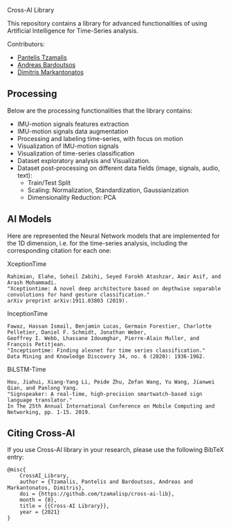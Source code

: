 Cross-AI Library

This repository contains a library for advanced functionalities of using 
Artificial Intelligence for Time-Series analysis.

Contributors:
* [Pantelis Tzamalis](https://www.linkedin.com/in/pantelis-tzamalis/)
* [Andreas Bardoutsos](https://www.linkedin.com/in/andreasbardoutsos/)
* [Dimitris Markantonatos]()

## Processing

Below are the processing functionalities that the library contains:

* IMU-motion signals features extraction
* IMU-motion signals data augmentation 
* Processing and labeling time-series, with focus on motion
* Visualization of IMU-motion signals
* Visualization of time-series classification
* Dataset exploratory analysis and Visualization. 
* Dataset post-processing on different data fields (image, signals, audio, text):
  * Train/Test Split
  * Scaling: Normalization, Standardization, Gaussianization
  * Dimensionality Reduction: PCA

## AI Models

Here are represented the Neural Network models that are implemented for the 1D dimension, 
i.e. for the time-series analysis, including the corresponding citation for each one:

XceptionTime
```
Rahimian, Elahe, Soheil Zabihi, Seyed Farokh Atashzar, Amir Asif, and Arash Mohammadi. 
"Xceptiontime: A novel deep architecture based on depthwise separable convolutions for hand gesture classification." 
arXiv preprint arXiv:1911.03803 (2019).
```

InceptionTime
```
Fawaz, Hassan Ismail, Benjamin Lucas, Germain Forestier, Charlotte Pelletier, Daniel F. Schmidt, Jonathan Weber, 
Geoffrey I. Webb, Lhassane Idoumghar, Pierre-Alain Muller, and François Petitjean. 
"Inceptiontime: Finding alexnet for time series classification." 
Data Mining and Knowledge Discovery 34, no. 6 (2020): 1936-1962.
```

BiLSTM-Time
```
Hou, Jiahui, Xiang-Yang Li, Peide Zhu, Zefan Wang, Yu Wang, Jianwei Qian, and Panlong Yang. 
"Signspeaker: A real-time, high-precision smartwatch-based sign language translator." 
In The 25th Annual International Conference on Mobile Computing and Networking, pp. 1-15. 2019.
```

## Citing Cross-AI

If you use Cross-AI library in your research, please use the following BibTeX entry:

```
@misc{
    CrossAI_Library, 
    author = {Tzamalis, Pantelis and Bardoutsos, Andreas and Markantonatos, Dimitris}, 
    doi = {https://github.com/tzamalisp/cross-ai-lib}, 
    month = {8}, 
    title = {{Cross-AI Library}}, 
    year = {2021}
}
```